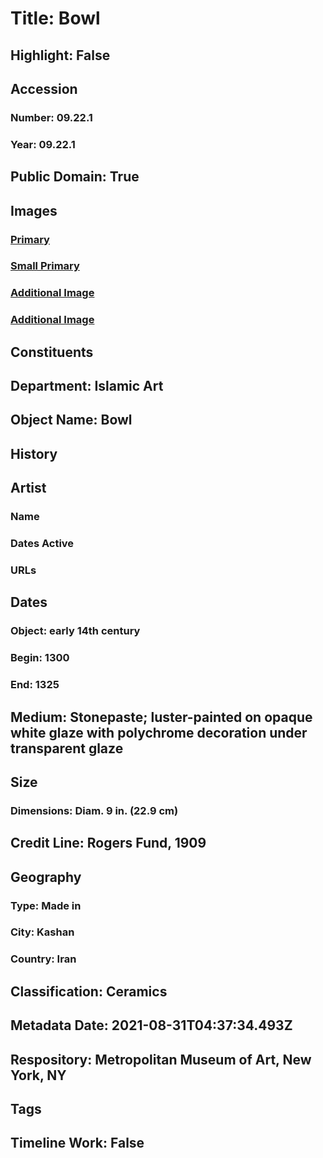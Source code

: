 # Title: Bowl
## Highlight: False
## Accession
### Number: 09.22.1
### Year: 09.22.1
## Public Domain: True
## Images
### [Primary](https://images.metmuseum.org/CRDImages/is/original/sf09-22-1b.jpg)
### [Small Primary](https://images.metmuseum.org/CRDImages/is/web-large/sf09-22-1b.jpg)
### [Additional Image](https://images.metmuseum.org/CRDImages/is/original/sf09-22-1c.jpg)
### [Additional Image](https://images.metmuseum.org/CRDImages/is/original/sf09-22-1a.jpg)
## Constituents
## Department: Islamic Art
## Object Name: Bowl
## History
## Artist
### Name
### Dates Active
### URLs
## Dates
### Object: early 14th century
### Begin: 1300
### End: 1325
## Medium: Stonepaste; luster-painted on opaque white glaze with polychrome decoration under transparent glaze
## Size
### Dimensions: Diam. 9 in. (22.9 cm)
## Credit Line: Rogers Fund, 1909
## Geography
### Type: Made in
### City: Kashan
### Country: Iran
## Classification: Ceramics
## Metadata Date: 2021-08-31T04:37:34.493Z
## Respository: Metropolitan Museum of Art, New York, NY
## Tags
## Timeline Work: False